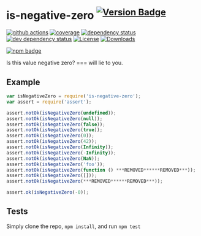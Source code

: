 # is-negative-zero <sup>[![Version Badge][npm-version-svg]][package-url]</sup>

[![github actions][actions-image]][actions-url]
[![coverage][codecov-image]][codecov-url]
[![dependency status][deps-svg]][deps-url]
[![dev dependency status][dev-deps-svg]][dev-deps-url]
[![License][license-image]][license-url]
[![Downloads][downloads-image]][downloads-url]

[![npm badge][npm-badge-png]][package-url]

Is this value negative zero? === will lie to you.

## Example

```js
var isNegativeZero = require('is-negative-zero');
var assert = require('assert');

assert.notOk(isNegativeZero(undefined));
assert.notOk(isNegativeZero(null));
assert.notOk(isNegativeZero(false));
assert.notOk(isNegativeZero(true));
assert.notOk(isNegativeZero(0));
assert.notOk(isNegativeZero(42));
assert.notOk(isNegativeZero(Infinity));
assert.notOk(isNegativeZero(-Infinity));
assert.notOk(isNegativeZero(NaN));
assert.notOk(isNegativeZero('foo'));
assert.notOk(isNegativeZero(function () ***REMOVED******REMOVED***));
assert.notOk(isNegativeZero([]));
assert.notOk(isNegativeZero(***REMOVED******REMOVED***));

assert.ok(isNegativeZero(-0));
```

## Tests
Simply clone the repo, `npm install`, and run `npm test`

[package-url]: https://npmjs.org/package/is-negative-zero
[npm-version-svg]: https://versionbadg.es/inspect-js/is-negative-zero.svg
[deps-svg]: https://david-dm.org/inspect-js/is-negative-zero.svg
[deps-url]: https://david-dm.org/inspect-js/is-negative-zero
[dev-deps-svg]: https://david-dm.org/inspect-js/is-negative-zero/dev-status.svg
[dev-deps-url]: https://david-dm.org/inspect-js/is-negative-zero#info=devDependencies
[npm-badge-png]: https://nodei.co/npm/is-negative-zero.png?downloads=true&stars=true
[license-image]: https://img.shields.io/npm/l/is-negative-zero.svg
[license-url]: LICENSE
[downloads-image]: https://img.shields.io/npm/dm/is-negative-zero.svg
[downloads-url]: https://npm-stat.com/charts.html?package=is-negative-zero
[codecov-image]: https://codecov.io/gh/inspect-js/is-negative-zero/branch/main/graphs/badge.svg
[codecov-url]: https://app.codecov.io/gh/inspect-js/is-negative-zero/
[actions-image]: https://img.shields.io/endpoint?url=https://github-actions-badge-u3jn4tfpocch.runkit.sh/inspect-js/is-negative-zero
[actions-url]: https://github.com/inspect-js/is-negative-zero/actions
